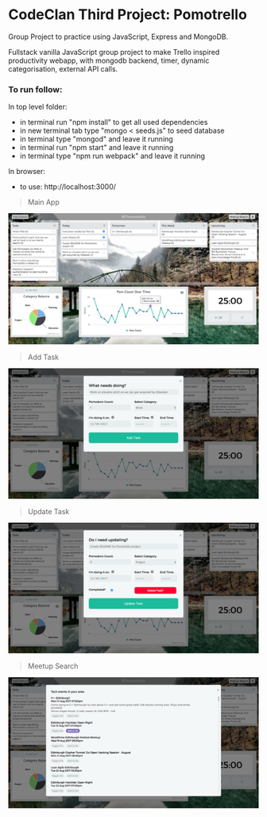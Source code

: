 # CodeClan Third Project: Pomotrello
Group Project to practice using JavaScript, Express and MongoDB.

Fullstack vanilla JavaScript group project to make Trello inspired productivity webapp, with mongodb backend, timer, dynamic categorisation, external API calls.

### To run follow:

In top level folder:
- in terminal run "npm install" to get all used dependencies
- in new terminal tab type "mongo < seeds.js" to seed database
- in terminal type "mongod" and leave it running
- in terminal run "npm start" and leave it running
- in terminal type "npm run webpack" and leave it running

In browser:
- to use: http://localhost:3000/

> Main App

![App Screenshot](https://github.com/johnny2194/Pomotrello/blob/master/pomotrello/client/build/public/images/MainApp.png)

> Add Task

![App Screenshot](https://github.com/johnny2194/Pomotrello/blob/master/pomotrello/client/build/public/images/AddTask.png)

> Update Task

![App Screenshot](https://github.com/johnny2194/Pomotrello/blob/master/pomotrello/client/build/public/images/UpdateTask.png)

> Meetup Search

![App Screenshot](https://github.com/johnny2194/Pomotrello/blob/master/pomotrello/client/build/public/images/MeetupSearch.png)



